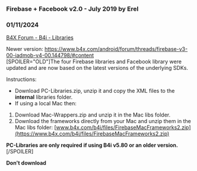### Firebase + Facebook v2.0 - July 2019 by Erel
### 01/11/2024
[B4X Forum - B4i - Libraries](https://www.b4x.com/android/forum/threads/107435/)

Newer version: <https://www.b4x.com/android/forum/threads/firebase-v3-00-iadmob-v4-00.144798/#content>  
[SPOILER="OLD"]The four Firebase libraries and Facebook library were updated and are now based on the latest versions of the underlying SDKs.  
  
Instructions:  
  
- Download PC-Libraries.zip, unzip it and copy the XML files to the **internal** libraries folder.  
- If using a local Mac then:  
1. Download Mac-Wrappers.zip and unzip it in the Mac libs folder.  
2. Download the frameworks directly from your Mac and unzip them in the Mac libs folder: [www.b4x.com/b4i/files/FirebaseMacFrameworks2.zip](https://www.b4x.com/b4i/files/FirebaseMacFrameworks2.zip)  
  
**PC-Libraries are only required if using B4i v5.80 or an older version.**[/SPOILER]  
  
**Don't download**